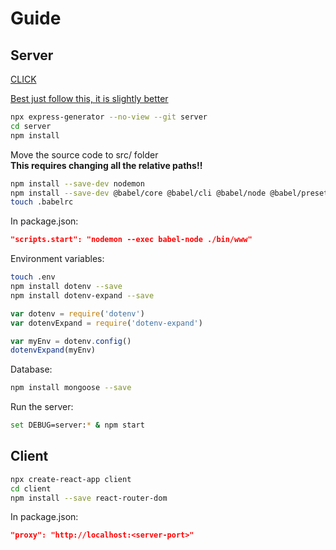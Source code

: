 # Guide

## Server

[CLICK](https://www.robinwieruch.de/minimal-node-js-babel-setup/)

[Best just follow this, it is slightly better](https://www.freecodecamp.org/news/how-to-enable-es6-and-beyond-syntax-with-node-and-express-68d3e11fe1ab/)

```sh
npx express-generator --no-view --git server
cd server
npm install
```

Move the source code to src/ folder  
**This requires changing all the relative paths!!**

```sh
npm install --save-dev nodemon
npm install --save-dev @babel/core @babel/cli @babel/node @babel/preset-env
touch .babelrc
```

In package.json:

```json
"scripts.start": "nodemon --exec babel-node ./bin/www"
```

Environment variables:

```sh
touch .env
npm install dotenv --save
npm install dotenv-expand --save
```

```js
var dotenv = require('dotenv')
var dotenvExpand = require('dotenv-expand')

var myEnv = dotenv.config()
dotenvExpand(myEnv)
```

Database:

```sh
npm install mongoose --save
```

Run the server:

```sh
set DEBUG=server:* & npm start
```

## Client

```sh
npx create-react-app client
cd client
npm install --save react-router-dom
```

In package.json:

```json
"proxy": "http://localhost:<server-port>"
```
